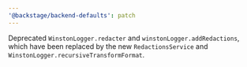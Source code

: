 ```yaml
---
'@backstage/backend-defaults': patch
---
```


Deprecated `WinstonLogger.redacter` and `winstonLogger.addRedactions`, which have been replaced by the new `RedactionsService` and `WinstonLogger.recursiveTransformFormat`.
